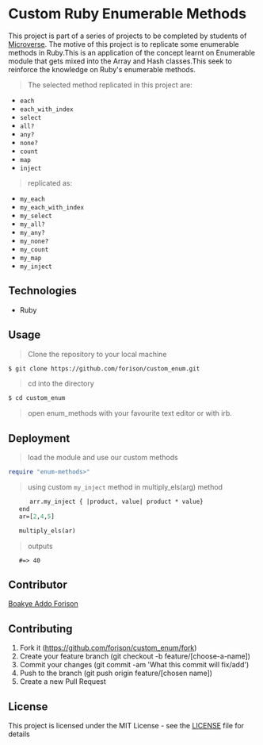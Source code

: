 # Custom Ruby Enumerable Methods

This project is part of a series of projects to be completed by students of [Microverse](https://www.microverse.org/ "The Global School for Remote Software Developers!").
The motive of this project is to replicate some enumerable methods in Ruby.This is an application of  the concept learnt on  Enumerable module that gets mixed into the Array and Hash classes.This seek to reinforce the knowledge on Ruby's enumerable methods.

>The selected method replicated in this project are:
- ```each```
- ```each_with_index```
- ```select```
- ```all?```
- ```any?```
- ```none?```
- ```count```
- ```map```
- ```inject```

>replicated as:

- ```my_each```
- ```my_each_with_index```
- ```my_select```
- ```my_all?```
- ```my_any?```
- ```my_none?```
- ```my_count```
- ```my_map```
- ```my_inject```  

## Technologies

- Ruby

## Usage

> Clone the repository to your local machine

```sh
$ git clone https://github.com/forison/custom_enum.git
```

> cd into the directory

```sh
$ cd custom_enum
```

> open enum_methods with your favourite text editor or with irb.

## Deployment
 
>load the module and use our custom methods

```ruby
require "enum-methods>"
```
>using custom  ```my_inject``` method in multiply_els(arg) method

```def multiply_els(arr)
      arr.my_inject { |product, value| product * value}
   end
   ar=[2,4,5]

   multiply_els(ar) 
```
>outputs

```
   #=> 40
```

## Contributor

 [Boakye Addo Forison](https://github.com/Forison)

## Contributing

1. Fork it (https://github.com/forison/custom_enum/fork)
2. Create your feature branch (git checkout -b feature/[choose-a-name])
3. Commit your changes (git commit -am 'What this commit will fix/add')
4. Push to the branch (git push origin feature/[chosen name])
5. Create a new Pull Request

## License

This project is licensed under the MIT License - see the [LICENSE](./LICENSE.md) file for details
